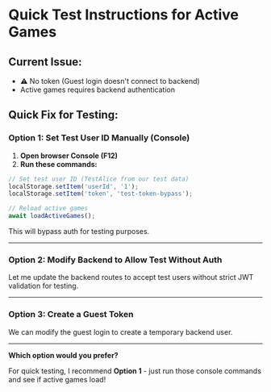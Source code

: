 # Quick Test Instructions for Active Games

## Current Issue:
- ⚠️ No token (Guest login doesn't connect to backend)
- Active games requires backend authentication

## Quick Fix for Testing:

### Option 1: Set Test User ID Manually (Console)

1. **Open browser Console (F12)**
2. **Run these commands:**

```javascript
// Set test user ID (TestAlice from our test data)
localStorage.setItem('userId', '1');
localStorage.setItem('token', 'test-token-bypass');

// Reload active games
await loadActiveGames();
```

This will bypass auth for testing purposes.

---

### Option 2: Modify Backend to Allow Test Without Auth

Let me update the backend routes to accept test users without strict JWT validation for testing.

---

### Option 3: Create a Guest Token

We can modify the guest login to create a temporary backend user.

---

**Which option would you prefer?**

For quick testing, I recommend **Option 1** - just run those console commands and see if active games load!
